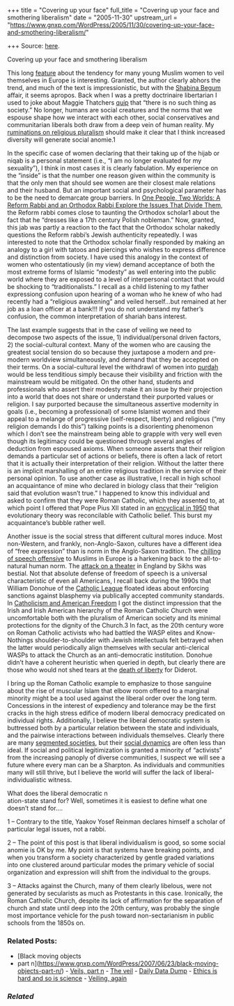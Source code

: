 +++
title = "Covering up your face"
full_title = "Covering up your face and smothering liberalism"
date = "2005-11-30"
upstream_url = "https://www.gnxp.com/WordPress/2005/11/30/covering-up-your-face-and-smothering-liberalism/"

+++
Source: [here](https://www.gnxp.com/WordPress/2005/11/30/covering-up-your-face-and-smothering-liberalism/).

Covering up your face and smothering liberalism

This long [feature](http://observer.guardian.co.uk/review/story/0,6903,1646389,00.html) about the tendency for many young Muslim women to veil themselves in Europe is interesting. Granted, the author clearly abhors the trend, and much of the text is impressionistic, but with the [Shabina Begum](http://www.timesonline.co.uk/article/0,,2088-1512821,00.html) affair, it seems apropos. Back when I was a pretty doctrinaire libertarian I used to joke about Maggie Thatchers [quip](http://www.huppi.com/kangaroo/L-nosociety.htm) that “there is no such thing as society.” No longer, humans are social creatures and the norms that we espouse shape how we interact with each other, social conservatives and communitarian liberals both draw from a deep vein of human reality. My [ruminations on religious pluralism](https://www.gnxp.com/blog/2005/10/prayer-for-emperor.php#) should make it clear that I think increased diversity will generate social anomie.1

In the specific case of women declaring that their taking up of the hijab or niqab is a personal statement (i.e., “I am no longer evaluated for my sexuality”), I think in most cases it is clearly fabulation. My experience on the “inside” is that the number one reason given within the community is that the only men that should see women are their closest male relations and their husband. But an important social and psychological parameter has to be the need to demarcate group barriers. In [One People, Two Worlds: A Reform Rabbi and an Orthodox Rabbi Explore the Issues That Divide Them](https://www.amazon.com/exec/obidos/ASIN/0805211403/geneexpressio-20/), the Reform rabbi comes close to taunting the Orthodox scholar1 about the fact that he “dresses like a 17th century Polish nobleman.” Now, granted, this jab was partly a reaction to the fact that the Orthodox scholar nakedly questions the Reform rabbi’s Jewish authenticity repeatedly. I was interested to note that the Orthodox scholar finally responded by making an analogy to a girl with tatoos and piercings who wishes to express difference and distinction from society. I have used this analogy in the context of women who ostentatiously (in my view) demand acceptance of both the most extreme forms of Islamic “modesty” as well entering into the public world where they are exposed to a level of interpersonal contact that would be shocking to “traditionalists.” I recall as a child listening to my father expressiong confusion upon hearing of a woman who he knew of who had recently had a “religious awakening” and veiled herself…but remained at her job as a loan officer at a bank!!! If you do not understand my father’s confusion, the common interpretation of shariah bans interest.

The last example suggests that in the case of veiling we need to decompose two aspects of the issue, 1) individual/personal driven factors, 2) the social-cultural context. Many of the women who are causing the greatest social tension do so because they juxtapose a modern and pre-modern worldview simultaneously, and demand that they be accepted on their terms. On a social-cultural level the withdrawl of women into [purdah](http://dictionary.reference.com/search?q=purdah) would be less tenditious simply because their visibility and friction with the mainstream would be mitigated. On the other hand, students and professionals who assert their modesty make it an issue by their projection into a world that does not share or understand their purported values or religion. I say purported because the simultaneous assertive modernity in goals (i.e., becoming a professional) of some Islamist women and their appeal to a melange of progressive (self-respect, liberty) and religious (“my religion demands I do this”) talking points is a disorienting phenomenon which I don’t see the mainstream being able to grapple with very well even though its legitimacy could be questioned through several angles of deduction from espoused axioms. When someone asserts that their religion demands a particular set of actions or beliefs, there is often a lack of retort that it is actually their interpretation of their religion. Without the latter there is an implicit marshalling of an entire religious tradition in the service of their personal opinion. To use another case as illustrative, I recall in high school an acquaintance of mine who declared in biology class that their “religion said that evolution wasn’t true.” I happened to know this individual and asked to confirm that they were Roman Catholic, which they assented to, at which point I offered that Pope Pius XII stated in an [encyclical in 1950](http://www.catholic.net/RCC/Periodicals/Dossier/0102-97/Article3.html) that evolutionary theory was reconcilable with Catholic belief. This burst my acquaintance’s bubble rather well.

Another issue is the social stress that different cultural mores induce. Most non-Western, and frankly, non-Anglo-Saxon, cultures have a different idea of “free expression” than is norm in the Anglo-Saxon tradition. The [chilling of speech offensive](http://www.reason.com/hod/bb113005.shtml) to Muslims in Europe is a harkening back to the all-to-natural human norm. The [attack on a theater](https://www.gnxp.com/MT2/archives/003354.html) in England by Sikhs was bestial. Not that absolute defense of freedom of speech is a universal characteristic of even all Americans, I recall back during the 1990s that William Donohue of the [Catholic League](http://www.catholicleague.org/) floated ideas about enforcing sanctions against blasphemy via publically accepted community standards. In [Catholicism and American Freedom](https://www.amazon.com/exec/obidos/ASIN/0393047601/geneexpressio-20/) I got the distinct impression that the Irish and Irish American hierarchy of the Roman Catholic Church were uncomfortable both with the pluralism of American society and its minimal protections for the dignity of the Church.3 In fact, as the 20th century wore on Roman Catholic activists who had battled the WASP elites and Know-Nothings shoulder-to-shoulder with Jewish intellectuals felt betrayed when the latter would periodically align themselves with secular anti-clerical WASPs to attack the Church as an anti-democratic institution. Donohue didn’t have a coherent heuristic when queried in depth, but clearly there are those who would not shed tears at the [death of liberty](http://www.positiveatheism.org/hist/quotes/diderot.htm) for Diderot.

I bring up the Roman Catholic example to emphasize to those sanguine about the rise of muscular Islam that elbow room offered to a marginal minority might be a tool used against the liberal order over the long term. Concessions in the interest of expediency and tolerance may be the first cracks in the high stress edifice of modern liberal democracy predicated on individual rights. Additionally, I believe the liberal democratic system is buttressed both by a particular relation between the state and individuals, and the pairwise interactions between individuals themselves. Clearly there are many [segmented societies](http://members.tripod.com/GellnerPage/Kurzman.html), but their [social dynamics](https://www.gnxp.com/blog/2005/08/cousin-be-perty-part-n.php) are often less than ideal. If social and political legitimization is granted a minority of “activists” from the increasing panoply of diverse communities, I suspect we will see a future where every man can be a Sharpton. As individuals and communities many will still thrive, but I believe the world will suffer the lack of liberal-individualistic witness.

What does the liberal democratic n  
ation-state stand for? Well, sometimes it is easiest to define what one doesn’t stand for….

1 – Contrary to the title, Yaakov Yosef Reinman declares himself a scholar of particular legal issues, not a rabbi.

2 – The point of this post is that liberal individualism is good, so some social anomie is OK by me. My point is that systems have breaking points, and when you transform a society characterized by gentle graded variations into one clustered around particular modes the primary vehicle of social organization and expression will shift from the individual to the groups.

3 – Attacks against the Church, many of them clearly libelous, were not generated by secularists as much as Protestants in this case. Ironically, the Roman Catholic Church, despite its lack of affirmation for the separation of church and state until deep into the 20th century, was probably the single most importance vehicle for the push toward non-sectarianism in public schools from the 1850s on.

### Related Posts:

- [Black moving objects
- part
  n](https://www.gnxp.com/WordPress/2007/06/23/black-moving-objects-part-n/) - [Veils, part
  n](https://www.gnxp.com/WordPress/2006/11/01/veils-part-n/) - [The veil](https://www.gnxp.com/WordPress/2006/10/20/the-veil/) - [Daily Data
  Dump](https://www.gnxp.com/WordPress/2010/04/06/daily-data-dump-2/) - [Ethics is hard and so is
  science](https://www.gnxp.com/WordPress/2005/08/16/ethics-is-hard-and-so-is-science/) - [Veiling,
  again](https://www.gnxp.com/WordPress/2006/11/02/veiling-again/)

### *Related*

[](https://www.addtoany.com/add_to/facebook?linkurl=https%3A%2F%2Fwww.gnxp.com%2FWordPress%2F2005%2F11%2F30%2Fcovering-up-your-face-and-smothering-liberalism%2F&linkname=Covering%20up%20your%20face%20and%20smothering%20liberalism "Facebook")[](https://www.addtoany.com/add_to/twitter?linkurl=https%3A%2F%2Fwww.gnxp.com%2FWordPress%2F2005%2F11%2F30%2Fcovering-up-your-face-and-smothering-liberalism%2F&linkname=Covering%20up%20your%20face%20and%20smothering%20liberalism "Twitter")[](https://www.addtoany.com/add_to/email?linkurl=https%3A%2F%2Fwww.gnxp.com%2FWordPress%2F2005%2F11%2F30%2Fcovering-up-your-face-and-smothering-liberalism%2F&linkname=Covering%20up%20your%20face%20and%20smothering%20liberalism "Email")[](https://www.addtoany.com/share)
